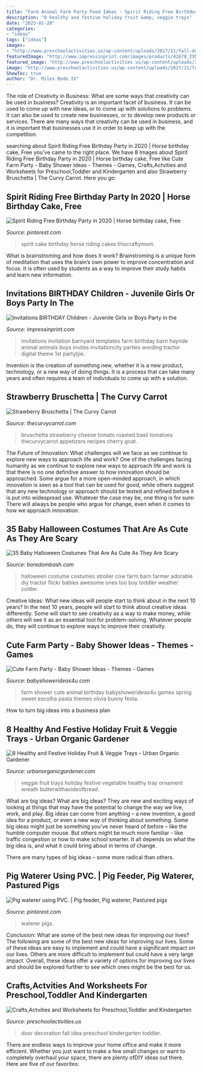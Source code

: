 ```yaml
---
title: "Farm Animal Farm Party Food Ideas - Spirit Riding Free Birthday Party In 2020"
description: "8 healthy and festive holiday fruit &amp; veggie trays"
date: "2023-01-20"
categories:
- "ideas"
tags: ["ideas"]
images:
- "http://www.preschoolactivities.us/wp-content/uploads/2017/11/fall-door-decoration-idea.jpg"
featuredImage: "http://www.impressinprint.com/images/products/41078_ISN1117PartyintheBarn.jpg"
featured_image: "http://www.preschoolactivities.us/wp-content/uploads/2017/11/fall-door-decoration-idea.jpg"
image: "http://www.preschoolactivities.us/wp-content/uploads/2017/11/fall-door-decoration-idea.jpg"
ShowToc: true
author: "Dr. Miles Bode IV"
---
```



The role of Creativity in Business: What are some ways that creativity can be used in business?
Creativity is an important facet of business. It can be used to come up with new ideas, or to come up with solutions to problems. It can also be used to create new businesses, or to develop new products or services. There are many ways that creativity can be used in business, and it is important that businesses use it in order to keep up with the competition.

	

		
searching about Spirit Riding Free Birthday Party in 2020 | Horse birthday cake, Free you've came to the right place. We have 8 Images about Spirit Riding Free Birthday Party in 2020 | Horse birthday cake, Free like Cute Farm Party - Baby Shower Ideas - Themes - Games, Crafts,Actvities and Worksheets for Preschool,Toddler and Kindergarten and also Strawberry Bruschetta | The Curvy Carrot. Here you go:
		
    
## Spirit Riding Free Birthday Party In 2020 | Horse Birthday Cake, Free

<img loading=lazy src="https://i.pinimg.com/736x/4a/31/cf/4a31cf41988675fa9d6e1ae695942729.jpg" onerror="this.onerror=null;this.src='https://tse2.mm.bing.net/th?id=OIP.-TcqFUewexZbSp5U1C1jBQHaLJ&amp;pid=15.1';" alt="Spirit Riding Free Birthday Party in 2020 | Horse birthday cake, Free">

_Source: pinterest.com_

>spirit cake birthday horse riding cakes thiscraftymom. 

	

What is brainstroming and how does it work?
Brainstroming is a unique form of meditation that uses the brain’s own power to improve concentration and focus. It is often used by students as a way to improve their study habits and learn new information.

    
## Invitations BIRTHDAY Children - Juvenile Girls Or Boys Party In The

<img loading=lazy src="http://www.impressinprint.com/images/products/41078_ISN1117PartyintheBarn.jpg" onerror="this.onerror=null;this.src='https://tse2.mm.bing.net/th?id=OIP.GmE3HObdEKorqn3Qudf2JwHaLq&amp;pid=15.1';" alt="Invitations BIRTHDAY Children - Juvenile Girls or Boys Party in the">

_Source: impressinprint.com_

>invitations invitation barnyard templates farm birthday barn hayride animal animals boys invites invitationcity parties wording tractor digital theme 1st partytjie. 

	

Invention is the creation of something new, whether it is a new product, technology, or a new way of doing things. It is a process that can take many years and often requires a team of individuals to come up with a solution.

    
## Strawberry Bruschetta | The Curvy Carrot

<img loading=lazy src="http://www.thecurvycarrot.com/wp-content/uploads/2011/05/IMG_4953.jpg" onerror="this.onerror=null;this.src='https://tse1.mm.bing.net/th?id=OIP.VC6VI9QuRRvxMM6zd6AICQHaLH&amp;pid=15.1';" alt="Strawberry Bruschetta | The Curvy Carrot">

_Source: thecurvycarrot.com_

>bruschetta strawberry cheese tomato roasted basil tomatoes thecurvycarrot appetizers recipes cherry goat. 

	

The Future of Innovation: What challenges will we face as we continue to explore new ways to approach life and work?
One of the challenges facing humanity as we continue to explore new ways to approach life and work is that there is no one definitive answer to how innovation should be approached. Some argue for a more open-minded approach, in which innovation is seen as a tool that can be used for good, while others suggest that any new technology or approach should be tested and refined before it is put into widespread use. Whatever the case may be, one thing is for sure: There will always be people who argue for change, even when it comes to how we approach innovation.

    
## 35 Baby Halloween Costumes That Are As Cute As They Are Scary

<img loading=lazy src="http://boredombash.com/wp-content/uploads/2014/10/Halloween-Costumes-For-Babies-33.jpg" onerror="this.onerror=null;this.src='https://tse4.mm.bing.net/th?id=OIP.7o_Y3GP-08M3fKrsJeXJiwHaJ3&amp;pid=15.1';" alt="35 Baby Halloween Costumes That Are As Cute As They Are Scary">

_Source: boredombash.com_

>halloween costume costumes stroller cow farm barn farmer adorable diy tractor flickr babies awesome ones too boy toddler weather colder. 

	

Creative Ideas: What new ideas will people start to think about in the next 10 years?
In the next 10 years, people will start to think about creative ideas differently. Some will start to see creativity as a way to make money, while others will see it as an essential tool for problem-solving. Whatever people do, they will continue to explore ways to improve their creativity.

    
## Cute Farm Party - Baby Shower Ideas - Themes - Games

<img loading=lazy src="http://www.babyshowerideas4u.com/wp-content/uploads/2014/07/IMG_2015-2E-682x1024.jpg" onerror="this.onerror=null;this.src='https://tse1.mm.bing.net/th?id=OIP.9hG65VvDezwlY1g4MOQc2QHaLH&amp;pid=15.1';" alt="Cute Farm Party - Baby Shower Ideas - Themes - Games">

_Source: babyshowerideas4u.com_

>farm shower cute animal birthday babyshowerideas4u games spring sweet escolha pasta themes olivia bunny festa. 

	

How to turn big ideas into a business plan
 

    
## 8 Healthy And Festive Holiday Fruit &amp; Veggie Trays - Urban Organic Gardener

<img loading=lazy src="https://www.urbanorganicgardener.com/wp-content/uploads/2015/12/vegetable-2Bornament-768x1024.jpg" onerror="this.onerror=null;this.src='https://tse3.mm.bing.net/th?id=OIP.woD7iKnZ5Pq6dg7yaWC60QHaJ4&amp;pid=15.1';" alt="8 Healthy and Festive Holiday Fruit &amp; Veggie Trays - Urban Organic Gardener">

_Source: urbanorganicgardener.com_

>veggie fruit trays holiday festive vegetable healthy tray ornament wreath butterwithasideofbread. 

	

What are big ideas?
What are big ideas? They are new and exciting ways of looking at things that may have the potential to change the way we live, work, and play. Big ideas can come from anything – a new invention, a good idea for a product, or even a new way of thinking about something.
Some big ideas might just be something you've never heard of before – like the humble computer mouse. But others might be much more familiar - like traffic congestion or how to make school smarter. It all depends on what the big idea is, and what it could bring about in terms of change.

There are many types of big ideas – some more radical than others.

    
## Pig Waterer Using PVC. | Pig Feeder, Pig Waterer, Pastured Pigs

<img loading=lazy src="https://i.pinimg.com/736x/90/ca/28/90ca28d7c031116923e58c96f0acdabc.jpg" onerror="this.onerror=null;this.src='https://tse2.mm.bing.net/th?id=OIP.OSjwXvA_WfqnZtz5XhlovAHaJ3&amp;pid=15.1';" alt="Pig waterer using PVC. | Pig feeder, Pig waterer, Pastured pigs">

_Source: pinterest.com_

>waterer pigs. 

	

Conclusion: What are some of the best new ideas for improving our lives?
The following are some of the best new ideas for improving our lives. Some of these ideas are easy to implement and could have a significant impact on our lives. Others are more difficult to implement but could have a very large impact. Overall, these ideas offer a variety of options for improving our lives and should be explored further to see which ones might be the best for us.

    
## Crafts,Actvities And Worksheets For Preschool,Toddler And Kindergarten

<img loading=lazy src="http://www.preschoolactivities.us/wp-content/uploads/2017/11/fall-door-decoration-idea.jpg" onerror="this.onerror=null;this.src='https://tse2.mm.bing.net/th?id=OIP.hhW53hH4TMljtD6oieWQwgHaNF&amp;pid=15.1';" alt="Crafts,Actvities and Worksheets for Preschool,Toddler and Kindergarten">

_Source: preschoolactivities.us_

>door decoration fall idea preschool kindergarten toddler. 

	

There are endless ways to improve your home office and make it more efficient. Whether you just want to make a few small changes or want to completely overhaul your space, there are plenty ofDIY ideas out there. Here are five of our favorites: 

